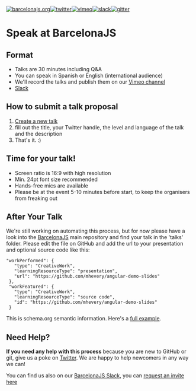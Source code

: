 [![barcelonajs.org](https://img.shields.io/badge/http://-barcelonajs.org-red.svg?style=flat-square)](http://barcelonajs.org)[![twitter](https://img.shields.io/badge/twitter-BcnJS-55acee.svg?style=flat-square)](http://twitter.com/bcnjs)[![vimeo](https://img.shields.io/badge/vimeo-barcelonajs-black.svg?style=flat-square)](https://vimeo.com/barcelonajs)[![slack](https://img.shields.io/badge/slack-barcelonajs-ff69b4.svg?style=flat-square)](https://barcelonajs.slack.com)[![gitter](https://img.shields.io/gitter/room/nwjs/nw.js.svg?style=flat-square)](https://gitter.im/BarcelonaJS/BarcelonaJS?utm_source=badge&utm_medium=badge&utm_campaign=pr-badge&utm_content=badge)

# Speak at BarcelonaJS
## Format

- Talks are 30 minutes including Q&A
- You can speak in Spanish or English (international audience)
- We'll record the talks and publish them on our [Vimeo channel](https://vimeo.com/barcelonajs)
- [Slack](https://barcelonajs.slack.com)

## How to submit a talk proposal

1. [Create a new talk](https://github.com/BarcelonaJS/speakers/issues/new)
2. fill out the title, your Twitter handle, the level and language of the talk and the description
3. That's it. :)


## Time for your talk!

- Screen ratio is 16:9 with high resolution
- Min. 24pt font size recommended
- Hands-free mics are available
- Please be at the event 5-10 minutes before start, to keep the organisers from freaking out

## After Your Talk

We're still working on automating this process, but for now please have a look into the [BarcelonaJS](https://github.com/BarcelonaJS/BarcelonaJS) main repository and find your talk in the 'talks' folder. Please edit the file on GitHub and add the url to your presentation and optional source code like this:

```
"workPerformed": {
   "type": "CreativeWork",
   "learningResourceType": "presentation",
   "url": "https://github.com/mhevery/angular-demo-slides"
 },
 "workFeatured": {
   "type": "CreativeWork",
   "learningResourceType": "source code",
   "id": "https://github.com/mhevery/angular-demo-slides"
 }
 ```

This is schema.org semantic information. Here's a [full example](https://github.com/BarcelonaJS/BarcelonaJS/edit/master/talks/20130506-angularjs.md).


## Need Help?

**If you need any help with this process** because you are new to GitHub or git, give us a poke on [Twitter](https://twitter.com/bcnjs). We are happy to help newcomers in any way we can!

You can find us also on our [BarcelonaJS Slack](https://barcelonajs.slack.com), you can [request an invite here]( http://barcelonajs.herokuapp.com)
